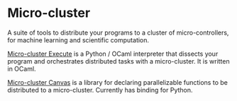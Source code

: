 # Micro-cluster

A suite of tools to distribute your programs to a cluster of micro-controllers, for machine learning and scientific computation.

[Micro-cluster Execute](./microcluster_exec) is a Python / OCaml interpreter that dissects your program and orchestrates distributed tasks with a micro-cluster. It is written in OCaml.

[Micro-cluster Canvas](./microcluster-canvas) is a library for declaring parallelizable functions to be distributed to a micro-cluster. Currently has binding for Python.
